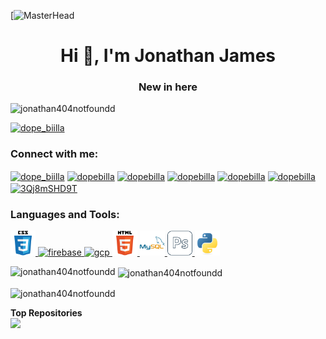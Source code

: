[![MasterHead](https://i.redd.it/thj41ymmh0351.gif)
<h1 align="center">Hi 👋, I'm Jonathan James</h1>
<h3 align="center">New in here</h3>

<p align="left"> <img src="https://komarev.com/ghpvc/?username=jonathan404notfoundd&label=Profile%20views&color=0e75b6&style=flat" alt="jonathan404notfoundd" /> </p>

<p align="left"> <a href="https://twitter.com/dope_biilla" target="blank"><img src="https://img.shields.io/twitter/follow/dope_biilla?logo=twitter&style=for-the-badge" alt="dope_biilla" /></a> </p>

<h3 align="left">Connect with me:</h3>
<p align="left">
<a href="https://twitter.com/dope_biilla" target="blank"><img align="center" src="https://raw.githubusercontent.com/rahuldkjain/github-profile-readme-generator/master/src/images/icons/Social/twitter.svg" alt="dope_biilla" height="30" width="40" /></a>
<a href="https://linkedin.com/in/dopebilla" target="blank"><img align="center" src="https://raw.githubusercontent.com/rahuldkjain/github-profile-readme-generator/master/src/images/icons/Social/linked-in-alt.svg" alt="dopebilla" height="30" width="40" /></a>
<a href="https://fb.com/dopebilla" target="blank"><img align="center" src="https://raw.githubusercontent.com/rahuldkjain/github-profile-readme-generator/master/src/images/icons/Social/facebook.svg" alt="dopebilla" height="30" width="40" /></a>
<a href="https://instagram.com/dopebilla" target="blank"><img align="center" src="https://raw.githubusercontent.com/rahuldkjain/github-profile-readme-generator/master/src/images/icons/Social/instagram.svg" alt="dopebilla" height="30" width="40" /></a>
<a href="https://www.behance.net/dopebilla" target="blank"><img align="center" src="https://raw.githubusercontent.com/rahuldkjain/github-profile-readme-generator/master/src/images/icons/Social/behance.svg" alt="dopebilla" height="30" width="40" /></a>
<a href="https://www.youtube.com/c/dopebilla" target="blank"><img align="center" src="https://raw.githubusercontent.com/rahuldkjain/github-profile-readme-generator/master/src/images/icons/Social/youtube.svg" alt="dopebilla" height="30" width="40" /></a>
<a href="https://discord.gg/3Qj8mSHD9T" target="blank"><img align="center" src="https://raw.githubusercontent.com/rahuldkjain/github-profile-readme-generator/master/src/images/icons/Social/discord.svg" alt="3Qj8mSHD9T" height="30" width="40" /></a>
  
</p>

<h3 align="left">Languages and Tools:</h3>
<p align="left"> <a href="https://www.w3schools.com/css/" target="_blank" rel="noreferrer"> <img src="https://raw.githubusercontent.com/devicons/devicon/master/icons/css3/css3-original-wordmark.svg" alt="css3" width="40" height="40"/> </a> <a href="https://firebase.google.com/" target="_blank" rel="noreferrer"> <img src="https://www.vectorlogo.zone/logos/firebase/firebase-icon.svg" alt="firebase" width="40" height="40"/> </a> <a href="https://cloud.google.com" target="_blank" rel="noreferrer"> <img src="https://www.vectorlogo.zone/logos/google_cloud/google_cloud-icon.svg" alt="gcp" width="40" height="40"/> </a> <a href="https://www.w3.org/html/" target="_blank" rel="noreferrer"> <img src="https://raw.githubusercontent.com/devicons/devicon/master/icons/html5/html5-original-wordmark.svg" alt="html5" width="40" height="40"/> </a> <a href="https://www.mysql.com/" target="_blank" rel="noreferrer"> <img src="https://raw.githubusercontent.com/devicons/devicon/master/icons/mysql/mysql-original-wordmark.svg" alt="mysql" width="40" height="40"/> </a> <a href="https://www.photoshop.com/en" target="_blank" rel="noreferrer"> <img src="https://raw.githubusercontent.com/devicons/devicon/master/icons/photoshop/photoshop-line.svg" alt="photoshop" width="40" height="40"/> </a> <a href="https://www.python.org" target="_blank" rel="noreferrer"> <img src="https://raw.githubusercontent.com/devicons/devicon/master/icons/python/python-original.svg" alt="python" width="40" height="40"/> </a> </p>

<p><img align="left" src="https://github-readme-stats.vercel.app/api/top-langs?username=jonathan404notfoundd&show_icons=true&theme=dark&locale=en&layout=compact" alt="jonathan404notfoundd" /></p>

<p>&nbsp;<img align="center" src="https://github-readme-stats.vercel.app/api?username=jonathan404notfoundd&show_icons=true&theme=dark&locale=en" alt="jonathan404notfoundd" /></p>

<p><img align="center" src="https://github-readme-streak-stats.herokuapp.com/?user=jonathan404notfoundd&theme=dark" alt="jonathan404notfoundd" /></p>
<b>Top Repositories</b>

<div width="100%" align="center"><a href="https://github.com/Jonathan404notfoundd/502" align="left"><img align="left" width="45%" src="https://github-readme-stats.vercel.app/api/pin/?username=Jonathan404notfoundd&repo=502&title_color=0891b2&text_color=ffffff&icon_color=0891b2&bg_color=1c1917&hide_border=true&locale=en" /></a>
